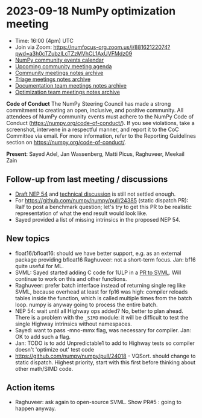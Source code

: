 # 2023-09-18 NumPy optimization meeting

- Time: 16:00 (4pm) UTC
- Join via Zoom: https://numfocus-org.zoom.us/j/88162122074?pwd=a3h0cTZubzlLcTZzMVhCL1AxUVFMdz09
- [NumPy community events calendar](https://scientific-python.org/calendars)
- [Upcoming community meeting agenda](https://hackmd.io/76o-IxCjQX2mOXO_wwkcpg)
- [Community meetings notes archive](https://github.com/numpy/archive/tree/main/community_meetings)
- [Triage meetings notes archive](https://github.com/numpy/archive/tree/master/triage_meetings)
- [Documentation team meetings notes archive](https://github.com/numpy/archive/tree/main/docs_team_meetings)
- [Optimization team meetings notes archive](https://github.com/numpy/archive/tree/main/optim_team_meetings)

**Code of Conduct**
The NumPy Steering Council has made a strong commitment to creating an open, inclusive, and positive community. 
All attendees of NumPy community events must adhere to the NumPy Code of Conduct (https://numpy.org/code-of-conduct/). 
If you see violations, take a screenshot, intervene in a respectful manner, and report it to the CoC Committee via email. For more information, refer to the Reporting Guidelines section on https://numpy.org/code-of-conduct/.


**Present**: Sayed Adel, Jan Wassenberg, Matti Picus, Raghuveer, Meekail Zain



## Follow-up from last meeting / discussions

- [Draft NEP 54](https://github.com/numpy/numpy/pull/24138/files) and [technical discussion](https://github.com/numpy/numpy/issues/24084) is still not settled enough.
- For https://github.com/numpy/numpy/pull/24385 (static dispatch PR): Ralf to post a benchmark question; let's try to get this PR to be realistic representation of what the end result would look like. 
- Sayed provided a list of missing intrinsics in the proposed NEP 54.

## New topics

- float16/bfloat16: should we have better support, e.g. as an external package providing bfloat16
  Raghuveer: not a short-term focus. Jan: bf16 quite useful for ML.
- SVML: Sayed started adding C code for 1ULP in a [PR to SVML](https://github.com/numpy/SVML/pull/5/files). Will continue to work on this and other functions.
- Raghuveer: prefer batch interface instead of returning single reg like SVML, because overhead at least for fp16 was high: compiler reloads tables inside the function, which is called multiple times from the batch loop. numpy is anyway going to process the entire batch.
- NEP 54: wait until all Highway ops added? No, better to plan ahead. There is a problem with the `_SIMD` module: it will be difficult to test the single Highway intrinsics without namespaces.
- Sayed: want to pass -mno-mmx flag, was necessary for compiler. Jan: OK to add such a flag.
- Jan: TODO is to add Unpredictable1 to add to Highway tests so compiler doesn't 'optimize out' test code
- https://github.com/numpy/numpy/pull/24018 - VQSort. should change to static dispatch. Highest priority, start with this first before thinking about other math/SIMD code.

## Action items
- Raghuveer: ask again to open-source SVML. Show PR#5 : going to happen anyway.


